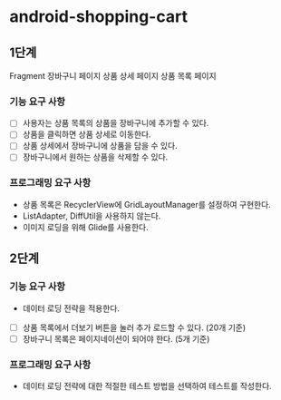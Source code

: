 # android-shopping-cart

## 1단계

Fragment
장바구니 페이지
상품 상세 페이지
상품 목록 페이지

### 기능 요구 사항
- [ ] 사용자는 상품 목록의 상품을 장바구니에 추가할 수 있다.
- [ ] 상품을 클릭하면 상품 상세로 이동한다.
- [ ] 상품 상세에서 장바구니에 상품을 담을 수 있다.
- [ ] 장바구니에서 원하는 상품을 삭제할 수 있다.

### 프로그래밍 요구 사항
- 상품 목록은 RecyclerView에 GridLayoutManager를 설정하여 구현한다.
- ListAdapter, DiffUtil을 사용하지 않는다.
- 이미지 로딩을 위해 Glide를 사용한다.



## 2단계

### 기능 요구 사항
- 데이터 로딩 전략을 적용한다.
- [ ] 상품 목록에서 더보기 버튼을 눌러 추가 로드할 수 있다. (20개 기준)
- [ ] 장바구니 목록은 페이지네이션이 되어야 한다. (5개 기준)

### 프로그래밍 요구 사항
- 데이터 로딩 전략에 대한 적절한 테스트 방법을 선택하여 테스트를 작성한다.
